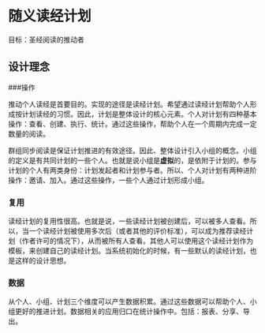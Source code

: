 # 随义读经计划

目标：圣经阅读的推动者

## 设计理念

###操作

​	推动个人读经是首要目的。实现的途径是读经计划。希望通过读经计划帮助个人形成按计划读经的习惯。因此，计划是整体设计的核心元素。个人对计划有四种基本操作：查看、创建、执行、统计。通过这些操作，帮助个人在一个周期内完成一定数量的阅读。

​	群组同步阅读是保证计划推进的有效途径。因此、整体设计引入小组的概念。小组的定义是有共同计划的一些个人。也就是说小组是**虚拟**的，是依附于计划的。参与计划的个人有两类身份：计划发起者和计划参与者。所以、个人对计划有两种进阶操作：邀请、加入。通过这些操作，一些个人通过计划形成小组。

### 复用

​	读经计划的复用性很高。也就是说，一些读经计划被创建后，可以被多人查看。所以，当一个读经计划被使用多次后（或者其他的评价标准），可以成为推荐读经计划（作者许可的情况下），从而被所有人查看。其他人可以使用这个读经计划作为模板，来创建自己的读经计划。当系统初始化的时候，有一些默认的读经计划，也是这样的设计思想。

### 数据

​	从个人、小组、计划三个维度可以产生数据积累。通过这些数据可以帮助个人、小组更好的推进计划。数据相关的应用归口在统计操作中。包括：报表、分享、导出。


